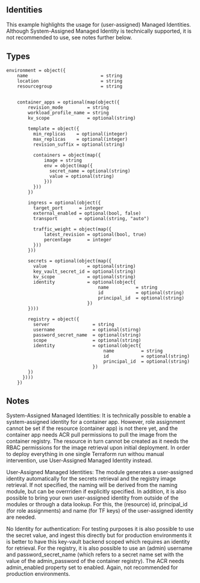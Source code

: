 ## Identities
This example highlights the usage for (user-assigned) Managed Identities.
Although System-Assigned Managed Identity is technically supported, it is not recommended to use, see notes further below. 

## Types

```hcl
environment = object({
    name                           = string
    location                       = string
    resourcegroup                  = string


    container_apps = optional(map(object({
        revision_mode         = string
        workload_profile_name = string
        kv_scope              = optional(string)

        template = object({
          min_replicas    = optional(integer)
          max_replicas    = optional(integer)
          revision_suffix = optional(string)

          containers = object(map({
              image = string
              env = object(map({
                secret_name = optional(string)
                value = optional(string)
              }))
          }))
        })

        ingress = optional(object({
          target_port      = integer
          external_enabled = optional(bool, false)
          transport        = optional(string, "auto")
        
          traffic_weight = object(map({
              latest_revision = optional(bool, true)
              percentage      = integer
          }))
        }))

        secrets = optional(object(map({
          value               = optional(string)
          key_vault_secret_id = optional(string)
          kv_scope            = optional(string)
          identity            = optional(object{
                                  name          = string
                                  id            = optional(string)
                                  principal_id  = optional(string)
                              })
        })))

        registry = object({
          server                = string
          username              = optional(stirng)
          password_secret_name  = optional(string)
          scope                 = optional(string)
          identity              = optional(object{
                                    name          = string
                                    id            = optional(string)
                                    principal_id  = optional(string)
                                })
        })
      })))
    })
```


## Notes
System-Assigned Managed Identities: It is technically possible to enable a system-assigned identity for a container app. 
However, role assignment cannot be set if the resource (container app) is not there yet, 
and the container app needs ACR pull permissions to pull the image from the container registry. 
The resource in turn cannot be created as it needs the RBAC permissions for the image retrieval upon initial deployment.
In order to deploy everything in one single Terraform run withou manual intervention, use User-Assigned Managed Identity instead.

User-Assigned Managed Identities: The module generates a user-assigned identity automatically for the secrets retrieval and the registry image retrieval. 
If not specified, the naming will be derived from the naming module, but can be overrriden if explicitly specified. 
In addition, it is also possible to bring your own user-assigned identity from outside of the modules or through a data lookup. 
For this, the (resource) id, principal_id (for role assignments) and name (for TF keys) of the user-assigned identity are needed. 

No Identity for authentication: For testing purposes it is also possible to use the secret value, and ingest this directly but
for production environments it is better to have this key-vault backend scoped which requires an identity for retrieval. 
For the registry, it is also possible to use an (admin) username and password_secret_name (which refers to a secret name set with the 
value of the admin_password of the container registry). The ACR needs admin_enabled property set to enabled.
Again, not recommended for production environments. 